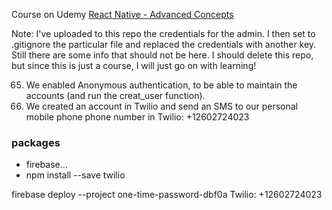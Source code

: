 Course on Udemy
[React Native - Advanced Concepts](https://www.udemy.com/course/react-native-advanced/learn/lecture/6845216#content)


Note: I've uploaded to this repo the credentials for the admin. I then set to .gitignore the particular file and replaced the credentials with another key. Still there are some info that should not be here. I should delete this repo, but since this is just a course, I will just go on with learning!


065. We enabled Anonymous authentication, to be able to maintain the accounts (and run the creat_user function).
068. We created an account in Twilio and send an SMS to our personal mobile phone
phone number in Twilio: +12602724023




### packages
* firebase...
* npm install --save twilio 




firebase deploy --project one-time-password-dbf0a
Twilio: +12602724023